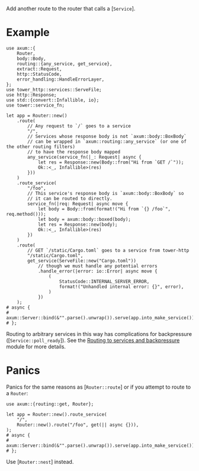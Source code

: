 Add another route to the router that calls a [`Service`].

# Example

```rust,no_run
use axum::{
    Router,
    body::Body,
    routing::{any_service, get_service},
    extract::Request,
    http::StatusCode,
    error_handling::HandleErrorLayer,
};
use tower_http::services::ServeFile;
use http::Response;
use std::{convert::Infallible, io};
use tower::service_fn;

let app = Router::new()
    .route(
        // Any request to `/` goes to a service
        "/",
        // Services whose response body is not `axum::body::BoxBody`
        // can be wrapped in `axum::routing::any_service` (or one of the other routing filters)
        // to have the response body mapped
        any_service(service_fn(|_: Request| async {
            let res = Response::new(Body::from("Hi from `GET /`"));
            Ok::<_, Infallible>(res)
        }))
    )
    .route_service(
        "/foo",
        // This service's response body is `axum::body::BoxBody` so
        // it can be routed to directly.
        service_fn(|req: Request| async move {
            let body = Body::from(format!("Hi from `{} /foo`", req.method()));
            let body = axum::body::boxed(body);
            let res = Response::new(body);
            Ok::<_, Infallible>(res)
        })
    )
    .route(
        // GET `/static/Cargo.toml` goes to a service from tower-http
        "/static/Cargo.toml",
        get_service(ServeFile::new("Cargo.toml"))
            // though we must handle any potential errors
            .handle_error(|error: io::Error| async move {
                (
                    StatusCode::INTERNAL_SERVER_ERROR,
                    format!("Unhandled internal error: {}", error),
                )
            })
    );
# async {
# axum::Server::bind(&"".parse().unwrap()).serve(app.into_make_service()).await.unwrap();
# };
```

Routing to arbitrary services in this way has complications for backpressure
([`Service::poll_ready`]). See the [Routing to services and backpressure] module
for more details.

# Panics

Panics for the same reasons as [`Router::route`] or if you attempt to route to a
`Router`:

```rust,should_panic
use axum::{routing::get, Router};

let app = Router::new().route_service(
    "/",
    Router::new().route("/foo", get(|| async {})),
);
# async {
# axum::Server::bind(&"".parse().unwrap()).serve(app.into_make_service()).await.unwrap();
# };
```

Use [`Router::nest`] instead.

[Routing to services and backpressure]: middleware/index.html#routing-to-servicesmiddleware-and-backpressure
